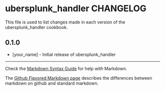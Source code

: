 ubersplunk_handler CHANGELOG
============================

This file is used to list changes made in each version of the ubersplunk_handler cookbook.

0.1.0
-----
- [your_name] - Initial release of ubersplunk_handler

- - -
Check the [Markdown Syntax Guide](http://daringfireball.net/projects/markdown/syntax) for help with Markdown.

The [Github Flavored Markdown page](http://github.github.com/github-flavored-markdown/) describes the differences between markdown on github and standard markdown.
